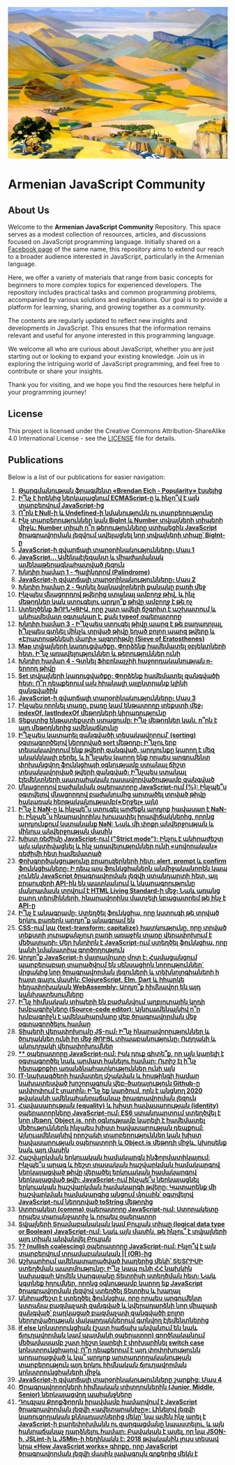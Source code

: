 ![Martiros Saryan Armenia](./assets/Martiros_Saryan_Armenia.jpg)

# Armenian JavaScript Community

## About Us

Welcome to the **Armenian JavaScript Community** Repository. This space serves as a modest collection of resources, articles, and discussions focused on JavaScript programming language. Initially shared on a [Facebook page](https://www.facebook.com/armjscom) of the same name, this repository aims to extend our reach to a broader audience interested in JavaScript, particularly in the Armenian language.

Here, we offer a variety of materials that range from basic concepts for beginners to more complex topics for experienced developers. The repository includes practical tasks and common programming problems, accompanied by various solutions and explanations. Our goal is to provide a platform for learning, sharing, and growing together as a community.

The contents are regularly updated to reflect new insights and developments in JavaScript. This ensures that the information remains relevant and useful for anyone interested in this programming language.

We welcome all who are curious about JavaScript, whether you are just starting out or looking to expand your existing knowledge. Join us in exploring the intriguing world of JavaScript programming, and feel free to contribute or share your insights.

Thank you for visiting, and we hope you find the resources here helpful in your programming journey!

## License

This project is licensed under the Creative Commons Attribution-ShareAlike 4.0 International License - see the [LICENSE](./LICENSE) file for details.

## Publications

Below is a list of our publications for easier navigation:

1. [**Թարգմանության ֆրագմենտ «Brendan Eich - Popularity» էսսեյից**](./publications/Translated%20fragment%20from%20Brendan%20Eichs%20Popularity.hy.md)
2. [**Ի՞նչ է իրենից ներկայացնում ECMAScript-ը և ինչո՞վ է այն տարբերվում JavaScript-ից**](./publications/Understanding%20ECMAScript.hy.md)
3. [**Ո՞րն է Null-ի և Undefined-ի նմանությունն ու տարբերությունը**](./publications/Null%20vs%20Undefined.hy.md)
4. [**Ինչ տարբերություններ կան BigInt և Number տվյալների տիպերի միջև: Number տիպի ո՞ր թերությունները ստիպեցին JavaScript ծրագրավորման լեզվում ավելացնել նոր տվյալների տիպը՝ BigInt-ը**](./publications/Exploring%20JavaScripts%20Numeric%20Type%20BigInt.hy.md)
5. [**JavaScript-ի զվարճալի տարօրինակությունները։ Մաս 1**](./publications/The%20fun%20quirks%20of%20JavaScript%20-%20Part1.hy.md)
6. [**JavaScript… Ամենաէլեգանտ և միաժամանակ ամենաթերագնահատված լեզուն**](./publications/The%20Untold%20Story%20of%20JavaScript.hy.md)
7. [**Խնդիր համար 1 - Պալինդրոմ (Palindrome)**](./publications/Exploring%20Palindromes%20in%20JavaScript.hy.md)
8. [**JavaScript-ի զվարճալի տարօրինակությունները։ Մաս 2**](./publications/Decoding%20the%20Bizarre%20Expression%20That%20Yields%20`fail`.hy.md)
9. [**Խնդիր համար 2 - Գտնել ձայնավորների քանակը բառի մեջ**](./publications/Vowel%20Quest%20-%20Hunting%20for%20Vowels%20within%20Words.hy.md)
10. [**Ինչպես մնացորդով թվերից ստանալ ամբողջ թիվ, և ինչ մեթոդներ կան ստուգելու արդյո՞ք թիվը ամբողջ է թե ոչ**](./publications/JavaScripts%20Numeric%20Nitty-Gritty.hy.md)
11. [**Ստեղծենք ՖՈՒՆԿՑԻԱ, որը շատ ավելի ճշգրիտ է աշխատում և անհամեմատ օգտակար է, քան typeof օպերատորը**](./publications/Enhancing%20Type%20Identification.hy.md)
12. [**Խնդիր համար 3 - Ի՞նչպես ստուգել թիվը պարզ է թե բաղադրյալ, ի՞նչպես գտնել մինչև տրված թիվը եղած բոլոր պարզ թվերը և «Էրատոսթենեսի մաղի» ալգորիթմը (Sieve of Eratosthenes)**](./publications/Prime%20Numbers%20and%20Sieve%20of%20Eratosthenes.hy.md)
13. [**Map տվյալների կառուցվածքը. Փորձենք համեմատել օբյեկտների հետ. Ի՞նչ առավելություններ և թերություններ ունի**](./publications/Unraveling%20the%20Power%20of%20JavaScripts%20Map%20Data%20Structure.hy.md)
14. [**Խնդիր համար 4 - Գտնել Ֆիբոնաչչիի հաջորդականության n-երորդ թիվը**](./publications/Delving%20into%20Fibonacci%20Numbers.hy.md)
15. [**Set տվյալների կառուցվածքը: Փորձենք համեմատել զանգվածի հետ: Ո՞ր դեպքերում այն հիանալի այլընտրանք կլինի զանգվածին**](./publications/Set%20Data%20Structure.hy.md)
16. [**JavaScript-ի զվարճալի տարօրինակությունները։ Մաս 3**](./publications/Unraveling%20parseInt%20and%20its%20Unusual%20Output.hy.md)
17. [**Ինչպես որոնել տառը, բառը կամ ենթատողը տեքստի մեջ։ indexOf, lastIndexOf մեթոդների կիրառությունը**](./publications/Mastering%20Substring%20Searches%20in%20JavaScript.hy.md)
18. [**Տեքստից ենթատեքստի ստացումը: Ի՞նչ մեթոդներ կան, ո՞րն է այդ մեթոդներից ամենաճկունը**](./publications/Harnessing%20Built-in%20Methods%20for%20Efficient%20Substring%20Extraction.hy.md)
19. [**Ի՞նչպես կատարել զանգվածի տեսակավորում՝ (sorting) օգտագործելով ներդրված sort մեթոդը։ Ի՞նչու երբ տեսակավորում ենք թվերի զանգված, արդյունքը կարող է մեզ անակնկալի բերել, և ի՞նչպես կարող ենք որպես արգումենտ փոխանցվող ֆունկցիայի օգնությամբ ստանալ ճիշտ տեսակավորված թվերի զանգված։ Ի՞նչպես ստանալ էլեմենտների պատահական դասավորվածությամբ զանգված**](./publications/Arrays%20Sort%20Method%20Quirks%20and%20Functionality.hy.md)
20. [**Մնացորդով բաժանման օպերատորը JavaScript-ում (%): Ինչպե՞ս օգտվելով մնացորդով բաժանումից արտածել տրված թիվը հակառակ հերթականությամբ(«Շրջել» այն)**](./publications/Unlocking%20JavaScripts%20Remainder%20Operator.hy.md)
21. [**Ի՞նչ է NaN-ը և ինչպե՞ս ստուգել արժեքն արդյոք հավասար է NaN-ի: Ինչպե՞ս հնարավորինս խուսափել իրավիճակներից, որոնց արդյունքում կստանանք NaN: Նաև մի փոքր անվերջության և մինուս անվերջության մասին**](./publications/The%20Mysteries%20of%20the%20NaN.hy.md)
22. [**Խիստ ռեժիմը JavaScript-ում ("Strict mode"): Ինչու է անհրաժեշտ այն ակտիվացնել և ինչ առավելություններ ունի «սովորական» ռեժիմի հետ համեմատած**](./publications/JavaScript%20Strict%20Mode%20Directive%20and%20Its%20Impact.hy.md)
23. [**Փոխգործակցությունը բրաուզերների հետ։ alert, prompt և confirm ֆունկցիաները։ Ի դեպ այս ֆունկցիաներն անմիջականորեն կապ չունեն JavaScript ծրագրավորման լեզվի ստանդարտի հետ, այլ բրաուզերի API-ին են պատկանում և նկարագրությունը մանրամասն տրվում է HTML Living Standard-ի մեջ։ Նաև առանց բարդ տերմինների, հնարավորինս մատչելի կբացատրեմ թե ինչ է API-ը**](./publications/Understanding%20API%20Concept.hy.md)
24. [**Ի՞նչ է անագրամը: Ստեղծել ֆունկցիա, որը կստուգի թե տրված երկու բառերն արդյո՞ք անագրամ են**](./publications/Exploring%20Anagram%20Detection%20and%20Solutions%20in%20JavaScript.hy.md)
25. [**CSS-ում կա {text-transform: capitalize} հատկությունը, որը տրված տեքստի յուրաքանչյուր բառի առաջին տառը վերափոխում է մեծատառի։ Մեր խնդիրն է JavaScript-ում ստեղծել ֆունկցիա, որը կանի նմանատիպ գործողություն**](./publications/Crafting%20a%20Function%20to%20Capitalize%20Words%20in%20a%20Sentence.hy.md)
26. [**Արդյո՞ք JavaScript-ի մայրամուտը մոտ է: Համացանցում պարբերաբար տարածվում են սենսացիոն նորություններ` մրցակից նոր ծրագրավորման լեզուների և տեխնոլոգիաների ի հայտ գալու մասին: ClojureScript, Elm, Dart և իհարկե հեղափոխական WebAssembly: Արդյո՞ք հիմնավոր են այդ կանխատեսումները**](./publications/The%20Future%20of%20JavaScript%20Amidst%20Rising%20Competitors.hy.md)
27. [**Ի՞նչ հիմնական տիպերի են բաժանվում աղբյուրային կոդի խմբագրիչները (Source-code editor): Այնուամենայնիվ ո՞ր խմբագրիչն է ամենահարմարը վեբ ծրագրավորման մեջ օգտագործելու համար**](./publications/Navigating%20the%20Landscape%20of%20Source%20Code%20Editors.hy.md)
28. [**Տիպերի վերափոխումը JS-ում։ Ի՞նչ հնարավորություններ և ծուղակներ ունի իր մեջ ԹՈՒՅԼ տիպաբանությունը։ Ուղղակի և անուղղակի վերափոխումներ**](./publications/Understanding%20JavaScripts%20Loose%20Typing.hy.md)
29. [**\*\* օպերատորը JavaScript-ում: Իսկ դուք գիտե՞ք, որ այն կարելի է օգտագործել նաև արմատ հանելու համար: Ուրիշ էլ ի՞նչ հետաքրքիր առանձնահատկություններ ունի այն**](./publications/Introducing%20the%20Exponentiation%20Operator%20in%20JS.hy.md)
30. [**IT-նախագծերի համատեղ մշակման և հոսթինգի համար նախատեսված խոշորագույն վեբ-ծառայություն Github-ը ամփոփում է տարին։ Ի՞նչ եք կարծում, որն է անցնող 2020 թվականի ամենահանրաճանաչ ծրագրավորման լեզուն**](./publications/Top%20Programming%20Languages%20on%20GitHub.hy.md)
31. [**Հավասարության (equality) և խիստ հավասարության (identity) օպերատորները JavaScript-ում։ ES6 ստանդարտում ստեղծվել է նոր մեթոդ՝ Object.is, որի օգնությամբ կարելի է համեմատել մեծություններն ինչպես խիստ հավասարության դեպքում: Այնուամենայնիվ որոշակի տարբերություններ կան խիստ հավասարության օպերատորի և Object.is մեթոդի միջև, կխոսենք նաև այդ մասին**](./publications/Equality%20vs%20Identity.hy.md)
32. [**Հաշվարկման երկուական համակարգն ինֆորմատիկայում: Ինչպե՞ս արագ և հեշտ տասական հաշվարկման համակարգով ներկայացված թիվը վերածել երկուական համակարգով ներկայացված թվի: JavaScript-ում ինչպե՞ս ներկայացնել երկուական հաշվարկման համակարգի թվերը: Կատարենք մի հաշվարկման համակարգից անցում մյուսին՝ օգտվելով JavaScript-ում ներդրված toString մեթոդից**](./publications/Binary%20System%20-%20The%20Language%20of%20Computers.hy.md)
33. [**Ստորակետ (comma) օպերատորը JavaScript-ում: Ստորակետը որպես տարանջատիչ և որպես օպերատոր**](./publications/How%20the%20Comma%20Operator%20Works.hy.md)
34. [**Տվյալների Տրամաբանական կամ Բուլյան տիպը (logical data type or Boolean) JavaScript-ում: Նաև այն մասին, թե ինչու՞ է տվյալների այդ տիպն անվանվել Բուլյան**](./publications/The%20Influence%20of%20George%20Boole%20in%20Computing.hy.md)
35. [**?? (nullish coalescing) օպերատորը JavaScript-ում: Ինչո՞վ է այն տարբերվում տրամաբանական || (OR)-ից**](./publications/Syntax%20and%20Use%20Cases%20of%20Nullish%20Coalescing.hy.md)
36. [**Աշխարհում ամենատարածված խաղերից մեկի՝ ՏԵՏՐԻՍԻ ստեղծման պատմությունը: Ի՞նչ կապ ունի ՀՀ նախկին նախագահ Արմեն Սարգսյանը Տետրիսի ստեղծման հետ։ Նաև կգտնեք հղումներ, որոնց օգնությամբ կարող եք JavaScript ծրագրավորման լեզվով ստեղծել Տետրիս և խաղալ**](./publications/The%20Birth%20of%20Tetris%20-%20From%20Soviet%20Beginnings%20to%20Global%20Phenomenon.hy.md)
37. [**Անհրաժեշտ է ստեղծել ֆունկցիա, որը որպես արգումենտ կստանա բազմաչափ զանգված և կվերադարձնի նոր միաչափ զանգված՝ բաղկացած բազմաչափ զանգվածի բոլոր ներդրվածության մակարդակներում գտնվող էլեմենտներից**](./publications/Flattening%20Multidimensional%20Arrays%20in%20JavaScript.hy.md)
38. [**if else կոնստրուկցիան (շատ հաճախ անվանում են նաև ճյուղավորման կամ պայմանի օպերատոր) գործնականում մեծամասամբ շատ հեշտ կարելի է փոխարինել switch case կոնստրուկցիայով: Ո՞ր դեպքերում է այդ փոփոխությունն արդարացված և կա՞ արդյոք արտադրողականության տարբերություն այդ երկու հիմնական ճյուղավորման կոնստրուկցիաների միջև**](./publications/Understanding%20Conditional%20Branching%20in%20JavaScript.hy.md)
39. [**JavaScript-ի զվարճալի տարօրինակությունները շարքից: Մաս 4**](./publications/Chaining%20Relational%20Operators%20-%20A%20Peculiar%20Case.hy.md)
40. [**Ծրագրավորողների հիմնական տիտղոսներին (Junior, Middle, Senior) ներկայացվող պահանջները**](./publications/Common%20Myths%20and%20Realities%20about%20Programmer%20Levels.hy.md)
41. [**Դուգլաս Քրոքֆորդն իրավմամբ համարվում է JavaScript ծրագրավորման լեզվի «ավետարանիչը»: Լինելով լեզվի կառուցողական քննադատներից մեկը՝ նա ամեն ինչ արել է JavaScript-ի բարեփոխմանն ու զարգացմանը նպաստելու, և այն հանրաճանաչ դարձնելու համար: Բավական է ասել, որ նա JSON-ի, JSLint-ի և JSMin-ի հեղինակն է: 2018 թվականին լույս տեսավ նրա «How JavaScript works» գիրքը, որը JavaScript ծրագրավորման լեզվի մասին լավագույն գրքերից մեկն է**](./publications/Applying%20Crockfords%20Principles%20in%20Modern%20JS%20Development.hy.md)

